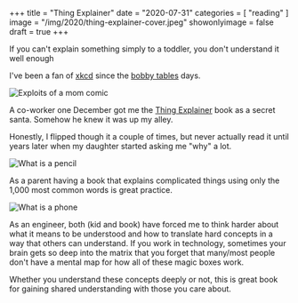 +++
title = "Thing Explainer"
date = "2020-07-31"
categories = [ "reading" ]
image = "/img/2020/thing-explainer-cover.jpeg"
showonlyimage = false
draft = true
+++

If you can't explain something simply to a toddler, you don't understand it well enough
<!--more-->

I've been a fan of [xkcd](https://xkcd.com/) since the [bobby tables](https://xkcd.com/327/) days.

![Exploits of a mom comic](https://imgs.xkcd.com/comics/exploits_of_a_mom.png)

A co-worker one December got me the [Thing Explainer](https://xkcd.com/thing-explainer/) book as a secret santa. Somehow he knew it was up my alley.

Honestly, I flipped though it a couple of times, but never actually read it until years later when my daughter started asking me "why" a lot.

![What is a pencil](/img/2020/thing-explainer-pencil.jpeg)

As a parent having a book that explains complicated things using only the 1,000 most common words is great practice.

![What is a phone](/img/2020/thing-explainer-phone.jpeg)

As an engineer, both (kid and book) have forced me to think harder about what it means to be understood and how to translate hard concepts in a way that others can understand. If you work in technology, sometimes your brain gets so deep into the matrix that you forget that many/most people don't have a mental map for how all of these magic boxes work.

Whether you understand these concepts deeply or not, this is great book for gaining shared understanding with those you care about.
